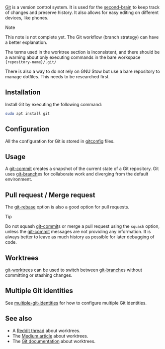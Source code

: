 [Git](https://git-scm.com/) is a version control system.
It is used for the [second-brain](second-brain.md) to keep track of changes and preserve history.
It also allows for easy editing on different devices, like phones.

> [!NOTE]
> This note is not complete yet.
> The Git workflow (branch strategy) can have a better explanation.
> 
> The terms used in the worktree section is inconsistent, and there should be a warning about only executing commands in the bare workspace `{repository-name}/.git/`
> 
> There is also a way to do not rely on GNU Stow but use a bare repository to manage dotfiles.
> This needs to be researched first.

## Installation

Install Git by executing the following command:

```sh
sudo apt install git
```

## Configuration

All the configuration for Git is stored in [gitconfig](gitconfig.md) files.

## Usage

A [git-commit](git-commit.md) creates a snapshot of the current state of a Git repository.
Git uses [git-branch](git-branch.md)es for collaborate work and diverging from the default environment.

## Pull request / Merge request

The [git-rebase](git-rebase.md) option is also a good option for pull requests.

> [!TIP]
> Do not squash [git-commit](git-commit.md)s or merge a pull request using the `squash` option, unless the [git-commit](git-commit.md) messages are not providing any information.
> It is always better to leave as much history as possible for later debugging of code.

## Worktrees

[git-worktree](git-worktree.md)s can be used to switch between [git-branch](git-branch.md)es without committing or stashing changes. 

## Multiple Git identities

See [multiple-git-identities](multiple-git-identities.md) for how to configure multiple Git identities.

## See also

- A [Reddit thread](https://www.reddit.com/r/git/comments/wwapum/comment/ilkdpzv/) about worktrees.
- The [Medium article](https://medium.com/ngconf/git-worktrees-in-use-f4e516512feb) about worktrees. 
- The [Git documentation](https://git-scm.com/docs/git-worktree) about worktrees.
